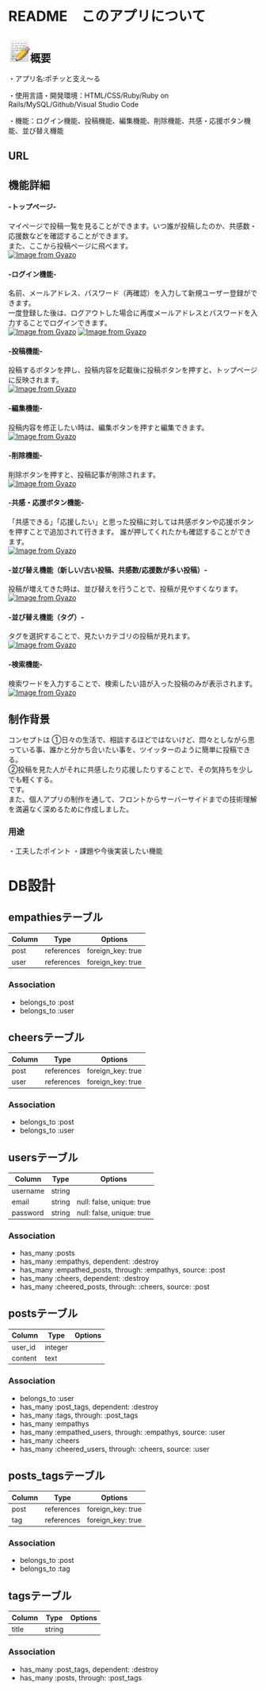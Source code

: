 
# README　このアプリについて  
  
  
## ![概要](https://github.com/nanbu391/moyamoya4/blob/master/1f4dd@2x.png)概要
 ・アプリ名:ポチッと支え〜る  
 
 ・使用言語・開発環境：HTML/CSS/Ruby/Ruby on Rails/MySQL/Github/Visual Studio Code  
 
 ・機能：ログイン機能、投稿機能、編集機能、削除機能、共感・応援ボタン機能、並び替え機能


## URL


## 機能詳細
#### -トップページ-
マイページで投稿一覧を見ることができます。いつ誰が投稿したのか、共感数・応援数などを確認することができます。  
また、ここから投稿ページに飛べます。  
[![Image from Gyazo](https://i.gyazo.com/a12fe81d40347eb3947136aac0b35b5e.gif)](https://gyazo.com/a12fe81d40347eb3947136aac0b35b5e)

#### -ログイン機能-
名前、メールアドレス、パスワード（再確認）を入力して新規ユーザー登録ができます。  
一度登録した後は、ログアウトした場合に再度メールアドレスとパスワードを入力することでログインできます。  
[![Image from Gyazo](https://i.gyazo.com/0985997685c168919236736f338ec91a.gif)](https://gyazo.com/0985997685c168919236736f338ec91a)
[![Image from Gyazo](https://i.gyazo.com/20219370380df28d3085d7be2478cf25.gif)](https://gyazo.com/20219370380df28d3085d7be2478cf25)

#### -投稿機能-  
投稿するボタンを押し、投稿内容を記載後に投稿ボタンを押すと、トップページに反映されます。  
[![Image from Gyazo](https://i.gyazo.com/029d2cc3b52045d2d63a06d22c12ea77.gif)](https://gyazo.com/029d2cc3b52045d2d63a06d22c12ea77)  

#### -編集機能-  
投稿内容を修正したい時は、編集ボタンを押すと編集できます。  
[![Image from Gyazo](https://i.gyazo.com/a66e10b863a80487ad6c53af6cb4ddf5.gif)](https://gyazo.com/a66e10b863a80487ad6c53af6cb4ddf5)

#### -削除機能-  
削除ボタンを押すと、投稿記事が削除されます。  
[![Image from Gyazo](https://i.gyazo.com/5e639b4d45d1ed69c8139999d10790ed.gif)](https://gyazo.com/5e639b4d45d1ed69c8139999d10790ed)

#### -共感・応援ボタン機能-
「共感できる」「応援したい」と思った投稿に対しては共感ボタンや応援ボタンを押すことで追加されて行きます。
誰が押してくれたかも確認することができます。  
[![Image from Gyazo](https://i.gyazo.com/27e70cf544763e96ac2f9d2eb7d9ce6e.gif)](https://gyazo.com/27e70cf544763e96ac2f9d2eb7d9ce6e)

#### -並び替え機能（新しい/古い投稿、共感数/応援数が多い投稿）-  
投稿が増えてきた時は、並び替えを行うことで、投稿が見やすくなります。  
[![Image from Gyazo](https://i.gyazo.com/8951060adc88a968e92706a9faef3126.gif)](https://gyazo.com/8951060adc88a968e92706a9faef3126) 

#### -並び替え機能（タグ）-
タグを選択することで、見たいカテゴリの投稿が見れます。  
[![Image from Gyazo](https://i.gyazo.com/97e808940ca6e1540795ea154ae1b119.gif)](https://gyazo.com/97e808940ca6e1540795ea154ae1b119)

#### -検索機能-  
検索ワードを入力することで、検索したい語が入った投稿のみが表示されます。  
[![Image from Gyazo](https://i.gyazo.com/ce21c665b5e0e040104f777c2406cdc1.gif)](https://gyazo.com/ce21c665b5e0e040104f777c2406cdc1)


## 制作背景
コンセプトは
①日々の生活で、相談するほどではないけど、悶々としながら思っている事、誰かと分かち合いたい事を、ツイッターのように簡単に投稿できる。  
②投稿を見た人がそれに共感したり応援したりすることで、その気持ちを少しでも軽くする。  
です。  
また、個人アプリの制作を通して、フロントからサーバーサイドまでの技術理解を満遍なく深めるために作成しました。

### 用途
・工夫したポイント
・課題や今後実装したい機能


# DB設計

## empathiesテーブル
|Column|Type|Options|
|------|----|-------|
|post|references|foreign_key: true|
|user|references|foreign_key: true|

### Association
- belongs_to :post
- belongs_to :user

## cheersテーブル
|Column|Type|Options|
|------|----|-------|
|post|references|foreign_key: true|
|user|references|foreign_key: true|

### Association
- belongs_to :post
- belongs_to :user

## usersテーブル
|Column|Type|Options|
|------|----|-------|
|username|string|
|email|string|null: false, unique: true|
|password|string|null: false, unique: true|

### Association
- has_many :posts
- has_many :empathys, dependent: :destroy
- has_many :empathed_posts, through: :empathys, source: :post
- has_many :cheers, dependent: :destroy
- has_many :cheered_posts, through: :cheers, source: :post

## postsテーブル
|Column|Type|Options|
|------|----|-------|
|user_id|integer|
|content|text|

### Association
- belongs_to :user
- has_many :post_tags, dependent: :destroy
- has_many :tags, through: :post_tags
- has_many :empathys
- has_many :empathed_users, through: :empathys, source: :user
- has_many :cheers
- has_many :cheered_users, through: :cheers, source: :user

## posts_tagsテーブル
|Column|Type|Options|
|------|----|-------|
|post|references|foreign_key: true|
|tag|references|foreign_key: true|

### Association
- belongs_to :post
- belongs_to :tag

## tagsテーブル
|Column|Type|Options|
|------|----|-------|
|title|string|

### Association
- has_many :post_tags, dependent: :destroy
- has_many :posts, through: :post_tags
